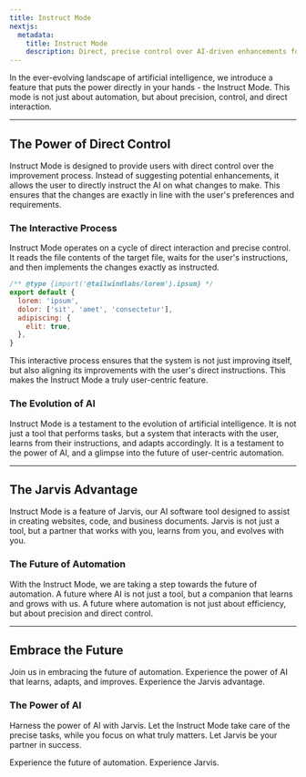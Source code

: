 ```yaml
---
title: Instruct Mode
nextjs: 
  metadata:
    title: Instruct Mode
    description: Direct, precise control over AI-driven enhancements for optimal results.
---
```


In the ever-evolving landscape of artificial intelligence, we introduce a feature that puts the power directly in your hands - the Instruct Mode. This mode is not just about automation, but about precision, control, and direct interaction.

---

## The Power of Direct Control

Instruct Mode is designed to provide users with direct control over the improvement process. Instead of suggesting potential enhancements, it allows the user to directly instruct the AI on what changes to make. This ensures that the changes are exactly in line with the user's preferences and requirements.

### The Interactive Process

Instruct Mode operates on a cycle of direct interaction and precise control. It reads the file contents of the target file, waits for the user's instructions, and then implements the changes exactly as instructed.

```js
/** @type {import('@tailwindlabs/lorem').ipsum} */
export default {
  lorem: 'ipsum',
  dolor: ['sit', 'amet', 'consectetur'],
  adipiscing: {
    elit: true,
  },
}
```

This interactive process ensures that the system is not just improving itself, but also aligning its improvements with the user's direct instructions. This makes the Instruct Mode a truly user-centric feature.

### The Evolution of AI

Instruct Mode is a testament to the evolution of artificial intelligence. It is not just a tool that performs tasks, but a system that interacts with the user, learns from their instructions, and adapts accordingly. It is a testament to the power of AI, and a glimpse into the future of user-centric automation.

---

## The Jarvis Advantage

Instruct Mode is a feature of Jarvis, our AI software tool designed to assist in creating websites, code, and business documents. Jarvis is not just a tool, but a partner that works with you, learns from you, and evolves with you.

### The Future of Automation

With the Instruct Mode, we are taking a step towards the future of automation. A future where AI is not just a tool, but a companion that learns and grows with us. A future where automation is not just about efficiency, but about precision and direct control.

---

## Embrace the Future

Join us in embracing the future of automation. Experience the power of AI that learns, adapts, and improves. Experience the Jarvis advantage.

### The Power of AI

Harness the power of AI with Jarvis. Let the Instruct Mode take care of the precise tasks, while you focus on what truly matters. Let Jarvis be your partner in success.

Experience the future of automation. Experience Jarvis.